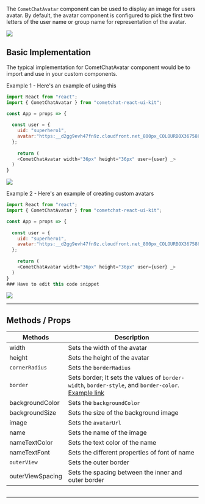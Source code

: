 The `CometChatAvatar` component can be used to display an image for users avatar. By default, the avatar component is configured to pick the first two letters of the user name or group name for representation of the avatar.

![](https://res.cloudinary.com/developerhub/image/upload/v1644930327/v2_5163/ufcg0qq7k3qeld27weal.png)

## Basic Implementation

The typical implementation for CometChatAvatar component would be to import and use in your custom components. 

Example 1 - Here's an example of using this 

```javascript
import React from "react";
import { CometChatAvatar } from "cometchat-react-ui-kit";

const App = props => {
  
  const user = {
    uid: "superhero1", 
    avatar:"https:__d2gg9evh47fn9z.cloudfront.net_800px_COLOURBOX36758858.jpg"
  };
  
	return (
    <CometChatAvatar width="36px" height="36px" user={user} _>
  ) 
}
```



![](https://uploads.developerhub.io/prod/x9W8/njfzv27l6pdialdfqitalsxocpjunn552muynkrpjarw9qayanwqhezv3ddyf923.gif)

Example 2 - Here's an example of creating custom avatars

```javascript
import React from "react";
import { CometChatAvatar } from "cometchat-react-ui-kit";

const App = props => {
  
  const user = {
    uid: "superhero1", 
    avatar:"https:__d2gg9evh47fn9z.cloudfront.net_800px_COLOURBOX36758858.jpg"
  };
  
	return (
    <CometChatAvatar width="36px" height="36px" user={user} _>
  ) 
}
### Have to edit this code snippet
```



![](https://uploads.developerhub.io/prod/x9W8/yic73bh81qb5cc946jaegnyozi2ojm8yjwqy9mcok8zo8en5zcmmh4qrgp9x6exf.gif)

---

## Methods / Props

| Methods | Description | 
| ---- | ---- | 
| width | Sets the width of the avatar | 
| height | Sets the height of the avatar | 
| `cornerRadius` | Sets the `borderRadius` | 
| `border` | Sets  border; It sets the values of `border-width`, `border-style`, and `border-color`. [Example link](https://developer.mozilla.org/en-US/docs/Web/CSS/border) | 
| backgroundColor | Sets the `backgroundColor` | 
| backgroundSize | Sets the size of the background image | 
| image | Sets the `avatarUrl` | 
| name | Sets the name of the image | 
| nameTextColor | Sets the text color of the name | 
| nameTextFont | Sets the different properties of font of name | 
| `outerView` | Sets the outer border | 
| outerViewSpacing | Sets the spacing between the inner and outer border | 


## 

---